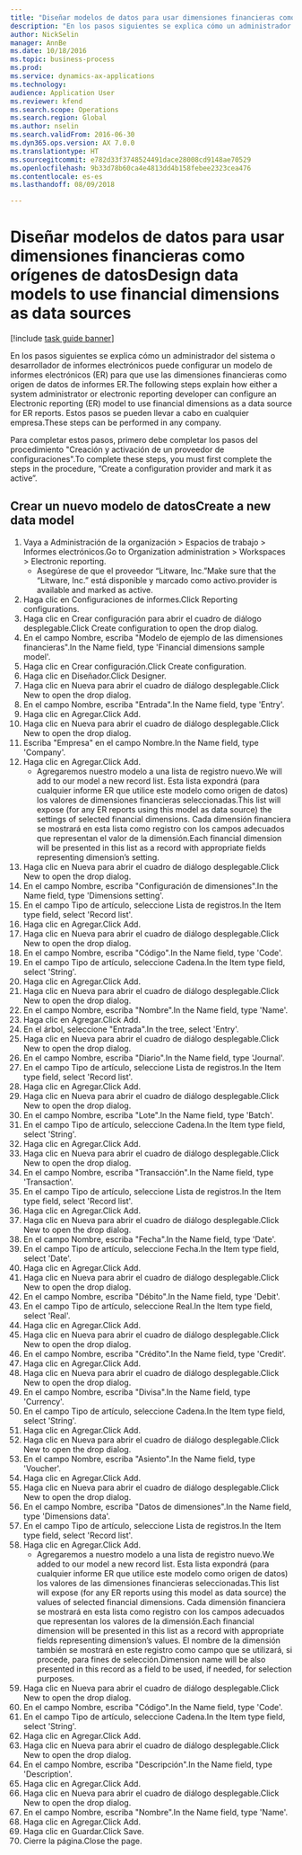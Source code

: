 ```yaml
--- 
title: "Diseñar modelos de datos para usar dimensiones financieras como orígenes de datos"
description: "En los pasos siguientes se explica cómo un administrador del sistema o desarrollador de informes electrónicos puede configurar un modelo de informes electrónicos (ER) para que use las dimensiones financieras como origen de datos de informes ER."
author: NickSelin
manager: AnnBe
ms.date: 10/18/2016
ms.topic: business-process
ms.prod: 
ms.service: dynamics-ax-applications
ms.technology: 
audience: Application User
ms.reviewer: kfend
ms.search.scope: Operations
ms.search.region: Global
ms.author: nselin
ms.search.validFrom: 2016-06-30
ms.dyn365.ops.version: AX 7.0.0
ms.translationtype: HT
ms.sourcegitcommit: e782d33f3748524491dace28008cd9148ae70529
ms.openlocfilehash: 9b33d78b60ca4e4813dd4b158febee2323cea476
ms.contentlocale: es-es
ms.lasthandoff: 08/09/2018

---
```

# <a name="design-data-models-to-use-financial-dimensions-as-data-sources"></a><span data-ttu-id="11ae5-103">Diseñar modelos de datos para usar dimensiones financieras como orígenes de datos</span><span class="sxs-lookup"><span data-stu-id="11ae5-103">Design data models to use financial dimensions as data sources</span></span>

[!include [task guide banner](../../includes/task-guide-banner.md)]

<span data-ttu-id="11ae5-104">En los pasos siguientes se explica cómo un administrador del sistema o desarrollador de informes electrónicos puede configurar un modelo de informes electrónicos (ER) para que use las dimensiones financieras como origen de datos de informes ER.</span><span class="sxs-lookup"><span data-stu-id="11ae5-104">The following steps explain how either a system administrator or electronic reporting developer can configure an Electronic reporting (ER) model to use financial dimensions as a data source for ER reports.</span></span> <span data-ttu-id="11ae5-105">Estos pasos se pueden llevar a cabo en cualquier empresa.</span><span class="sxs-lookup"><span data-stu-id="11ae5-105">These steps can be performed in any company.</span></span>

<span data-ttu-id="11ae5-106">Para completar estos pasos, primero debe completar los pasos del procedimiento "Creación y activación de un proveedor de configuraciones".</span><span class="sxs-lookup"><span data-stu-id="11ae5-106">To complete these steps, you must first complete the steps in the procedure, “Create a configuration provider and mark it as active”.</span></span>


## <a name="create-a-new-data-model"></a><span data-ttu-id="11ae5-107">Crear un nuevo modelo de datos</span><span class="sxs-lookup"><span data-stu-id="11ae5-107">Create a new data model</span></span>
1. <span data-ttu-id="11ae5-108">Vaya a Administración de la organización > Espacios de trabajo > Informes electrónicos.</span><span class="sxs-lookup"><span data-stu-id="11ae5-108">Go to Organization administration > Workspaces > Electronic reporting.</span></span>
    * <span data-ttu-id="11ae5-109">Asegúrese de que el proveedor “Litware, Inc.”</span><span class="sxs-lookup"><span data-stu-id="11ae5-109">Make sure that the “Litware, Inc.”</span></span> <span data-ttu-id="11ae5-110">está disponible y marcado como activo.</span><span class="sxs-lookup"><span data-stu-id="11ae5-110">provider is available and marked as active.</span></span>  
2. <span data-ttu-id="11ae5-111">Haga clic en Configuraciones de informes.</span><span class="sxs-lookup"><span data-stu-id="11ae5-111">Click Reporting configurations.</span></span>
3. <span data-ttu-id="11ae5-112">Haga clic en Crear configuración para abrir el cuadro de diálogo desplegable.</span><span class="sxs-lookup"><span data-stu-id="11ae5-112">Click Create configuration to open the drop dialog.</span></span>
4. <span data-ttu-id="11ae5-113">En el campo Nombre, escriba "Modelo de ejemplo de las dimensiones financieras".</span><span class="sxs-lookup"><span data-stu-id="11ae5-113">In the Name field, type 'Financial dimensions sample model'.</span></span>
5. <span data-ttu-id="11ae5-114">Haga clic en Crear configuración.</span><span class="sxs-lookup"><span data-stu-id="11ae5-114">Click Create configuration.</span></span>
6. <span data-ttu-id="11ae5-115">Haga clic en Diseñador.</span><span class="sxs-lookup"><span data-stu-id="11ae5-115">Click Designer.</span></span>
7. <span data-ttu-id="11ae5-116">Haga clic en Nueva para abrir el cuadro de diálogo desplegable.</span><span class="sxs-lookup"><span data-stu-id="11ae5-116">Click New to open the drop dialog.</span></span>
8. <span data-ttu-id="11ae5-117">En el campo Nombre, escriba "Entrada".</span><span class="sxs-lookup"><span data-stu-id="11ae5-117">In the Name field, type 'Entry'.</span></span>
9. <span data-ttu-id="11ae5-118">Haga clic en Agregar.</span><span class="sxs-lookup"><span data-stu-id="11ae5-118">Click Add.</span></span>
10. <span data-ttu-id="11ae5-119">Haga clic en Nueva para abrir el cuadro de diálogo desplegable.</span><span class="sxs-lookup"><span data-stu-id="11ae5-119">Click New to open the drop dialog.</span></span>
11. <span data-ttu-id="11ae5-120">Escriba "Empresa" en el campo Nombre.</span><span class="sxs-lookup"><span data-stu-id="11ae5-120">In the Name field, type 'Company'.</span></span>
12. <span data-ttu-id="11ae5-121">Haga clic en Agregar.</span><span class="sxs-lookup"><span data-stu-id="11ae5-121">Click Add.</span></span>
    * <span data-ttu-id="11ae5-122">Agregaremos nuestro modelo a una lista de registro nuevo.</span><span class="sxs-lookup"><span data-stu-id="11ae5-122">We will add to our model a new record list.</span></span> <span data-ttu-id="11ae5-123">Esta lista expondrá (para cualquier informe ER que utilice este modelo como origen de datos) los valores de dimensiones financieras seleccionadas.</span><span class="sxs-lookup"><span data-stu-id="11ae5-123">This list will expose (for any ER reports using this model as data source) the settings of selected financial dimensions.</span></span> <span data-ttu-id="11ae5-124">Cada dimensión financiera se mostrará en esta lista como registro con los campos adecuados que representan el valor de la dimensión.</span><span class="sxs-lookup"><span data-stu-id="11ae5-124">Each financial dimension will be presented in this list as a record with appropriate fields representing dimension’s setting.</span></span>  
13. <span data-ttu-id="11ae5-125">Haga clic en Nueva para abrir el cuadro de diálogo desplegable.</span><span class="sxs-lookup"><span data-stu-id="11ae5-125">Click New to open the drop dialog.</span></span>
14. <span data-ttu-id="11ae5-126">En el campo Nombre, escriba "Configuración de dimensiones".</span><span class="sxs-lookup"><span data-stu-id="11ae5-126">In the Name field, type 'Dimensions setting'.</span></span>
15. <span data-ttu-id="11ae5-127">En el campo Tipo de artículo, seleccione Lista de registros.</span><span class="sxs-lookup"><span data-stu-id="11ae5-127">In the Item type field, select 'Record list'.</span></span>
16. <span data-ttu-id="11ae5-128">Haga clic en Agregar.</span><span class="sxs-lookup"><span data-stu-id="11ae5-128">Click Add.</span></span>
17. <span data-ttu-id="11ae5-129">Haga clic en Nueva para abrir el cuadro de diálogo desplegable.</span><span class="sxs-lookup"><span data-stu-id="11ae5-129">Click New to open the drop dialog.</span></span>
18. <span data-ttu-id="11ae5-130">En el campo Nombre, escriba "Código".</span><span class="sxs-lookup"><span data-stu-id="11ae5-130">In the Name field, type 'Code'.</span></span>
19. <span data-ttu-id="11ae5-131">En el campo Tipo de artículo, seleccione Cadena.</span><span class="sxs-lookup"><span data-stu-id="11ae5-131">In the Item type field, select 'String'.</span></span>
20. <span data-ttu-id="11ae5-132">Haga clic en Agregar.</span><span class="sxs-lookup"><span data-stu-id="11ae5-132">Click Add.</span></span>
21. <span data-ttu-id="11ae5-133">Haga clic en Nueva para abrir el cuadro de diálogo desplegable.</span><span class="sxs-lookup"><span data-stu-id="11ae5-133">Click New to open the drop dialog.</span></span>
22. <span data-ttu-id="11ae5-134">En el campo Nombre, escriba "Nombre".</span><span class="sxs-lookup"><span data-stu-id="11ae5-134">In the Name field, type 'Name'.</span></span>
23. <span data-ttu-id="11ae5-135">Haga clic en Agregar.</span><span class="sxs-lookup"><span data-stu-id="11ae5-135">Click Add.</span></span>
24. <span data-ttu-id="11ae5-136">En el árbol, seleccione "Entrada".</span><span class="sxs-lookup"><span data-stu-id="11ae5-136">In the tree, select 'Entry'.</span></span>
25. <span data-ttu-id="11ae5-137">Haga clic en Nueva para abrir el cuadro de diálogo desplegable.</span><span class="sxs-lookup"><span data-stu-id="11ae5-137">Click New to open the drop dialog.</span></span>
26. <span data-ttu-id="11ae5-138">En el campo Nombre, escriba "Diario".</span><span class="sxs-lookup"><span data-stu-id="11ae5-138">In the Name field, type 'Journal'.</span></span>
27. <span data-ttu-id="11ae5-139">En el campo Tipo de artículo, seleccione Lista de registros.</span><span class="sxs-lookup"><span data-stu-id="11ae5-139">In the Item type field, select 'Record list'.</span></span>
28. <span data-ttu-id="11ae5-140">Haga clic en Agregar.</span><span class="sxs-lookup"><span data-stu-id="11ae5-140">Click Add.</span></span>
29. <span data-ttu-id="11ae5-141">Haga clic en Nueva para abrir el cuadro de diálogo desplegable.</span><span class="sxs-lookup"><span data-stu-id="11ae5-141">Click New to open the drop dialog.</span></span>
30. <span data-ttu-id="11ae5-142">En el campo Nombre, escriba "Lote".</span><span class="sxs-lookup"><span data-stu-id="11ae5-142">In the Name field, type 'Batch'.</span></span>
31. <span data-ttu-id="11ae5-143">En el campo Tipo de artículo, seleccione Cadena.</span><span class="sxs-lookup"><span data-stu-id="11ae5-143">In the Item type field, select 'String'.</span></span>
32. <span data-ttu-id="11ae5-144">Haga clic en Agregar.</span><span class="sxs-lookup"><span data-stu-id="11ae5-144">Click Add.</span></span>
33. <span data-ttu-id="11ae5-145">Haga clic en Nueva para abrir el cuadro de diálogo desplegable.</span><span class="sxs-lookup"><span data-stu-id="11ae5-145">Click New to open the drop dialog.</span></span>
34. <span data-ttu-id="11ae5-146">En el campo Nombre, escriba "Transacción".</span><span class="sxs-lookup"><span data-stu-id="11ae5-146">In the Name field, type 'Transaction'.</span></span>
35. <span data-ttu-id="11ae5-147">En el campo Tipo de artículo, seleccione Lista de registros.</span><span class="sxs-lookup"><span data-stu-id="11ae5-147">In the Item type field, select 'Record list'.</span></span>
36. <span data-ttu-id="11ae5-148">Haga clic en Agregar.</span><span class="sxs-lookup"><span data-stu-id="11ae5-148">Click Add.</span></span>
37. <span data-ttu-id="11ae5-149">Haga clic en Nueva para abrir el cuadro de diálogo desplegable.</span><span class="sxs-lookup"><span data-stu-id="11ae5-149">Click New to open the drop dialog.</span></span>
38. <span data-ttu-id="11ae5-150">En el campo Nombre, escriba "Fecha".</span><span class="sxs-lookup"><span data-stu-id="11ae5-150">In the Name field, type 'Date'.</span></span>
39. <span data-ttu-id="11ae5-151">En el campo Tipo de artículo, seleccione Fecha.</span><span class="sxs-lookup"><span data-stu-id="11ae5-151">In the Item type field, select 'Date'.</span></span>
40. <span data-ttu-id="11ae5-152">Haga clic en Agregar.</span><span class="sxs-lookup"><span data-stu-id="11ae5-152">Click Add.</span></span>
41. <span data-ttu-id="11ae5-153">Haga clic en Nueva para abrir el cuadro de diálogo desplegable.</span><span class="sxs-lookup"><span data-stu-id="11ae5-153">Click New to open the drop dialog.</span></span>
42. <span data-ttu-id="11ae5-154">En el campo Nombre, escriba "Débito".</span><span class="sxs-lookup"><span data-stu-id="11ae5-154">In the Name field, type 'Debit'.</span></span>
43. <span data-ttu-id="11ae5-155">En el campo Tipo de artículo, seleccione Real.</span><span class="sxs-lookup"><span data-stu-id="11ae5-155">In the Item type field, select 'Real'.</span></span>
44. <span data-ttu-id="11ae5-156">Haga clic en Agregar.</span><span class="sxs-lookup"><span data-stu-id="11ae5-156">Click Add.</span></span>
45. <span data-ttu-id="11ae5-157">Haga clic en Nueva para abrir el cuadro de diálogo desplegable.</span><span class="sxs-lookup"><span data-stu-id="11ae5-157">Click New to open the drop dialog.</span></span>
46. <span data-ttu-id="11ae5-158">En el campo Nombre, escriba "Crédito".</span><span class="sxs-lookup"><span data-stu-id="11ae5-158">In the Name field, type 'Credit'.</span></span>
47. <span data-ttu-id="11ae5-159">Haga clic en Agregar.</span><span class="sxs-lookup"><span data-stu-id="11ae5-159">Click Add.</span></span>
48. <span data-ttu-id="11ae5-160">Haga clic en Nueva para abrir el cuadro de diálogo desplegable.</span><span class="sxs-lookup"><span data-stu-id="11ae5-160">Click New to open the drop dialog.</span></span>
49. <span data-ttu-id="11ae5-161">En el campo Nombre, escriba "Divisa".</span><span class="sxs-lookup"><span data-stu-id="11ae5-161">In the Name field, type 'Currency'.</span></span>
50. <span data-ttu-id="11ae5-162">En el campo Tipo de artículo, seleccione Cadena.</span><span class="sxs-lookup"><span data-stu-id="11ae5-162">In the Item type field, select 'String'.</span></span>
51. <span data-ttu-id="11ae5-163">Haga clic en Agregar.</span><span class="sxs-lookup"><span data-stu-id="11ae5-163">Click Add.</span></span>
52. <span data-ttu-id="11ae5-164">Haga clic en Nueva para abrir el cuadro de diálogo desplegable.</span><span class="sxs-lookup"><span data-stu-id="11ae5-164">Click New to open the drop dialog.</span></span>
53. <span data-ttu-id="11ae5-165">En el campo Nombre, escriba "Asiento".</span><span class="sxs-lookup"><span data-stu-id="11ae5-165">In the Name field, type 'Voucher'.</span></span>
54. <span data-ttu-id="11ae5-166">Haga clic en Agregar.</span><span class="sxs-lookup"><span data-stu-id="11ae5-166">Click Add.</span></span>
55. <span data-ttu-id="11ae5-167">Haga clic en Nueva para abrir el cuadro de diálogo desplegable.</span><span class="sxs-lookup"><span data-stu-id="11ae5-167">Click New to open the drop dialog.</span></span>
56. <span data-ttu-id="11ae5-168">En el campo Nombre, escriba "Datos de dimensiones".</span><span class="sxs-lookup"><span data-stu-id="11ae5-168">In the Name field, type 'Dimensions data'.</span></span>
57. <span data-ttu-id="11ae5-169">En el campo Tipo de artículo, seleccione Lista de registros.</span><span class="sxs-lookup"><span data-stu-id="11ae5-169">In the Item type field, select 'Record list'.</span></span>
58. <span data-ttu-id="11ae5-170">Haga clic en Agregar.</span><span class="sxs-lookup"><span data-stu-id="11ae5-170">Click Add.</span></span>
    * <span data-ttu-id="11ae5-171">Agregaremos a nuestro modelo a una lista de registro nuevo.</span><span class="sxs-lookup"><span data-stu-id="11ae5-171">We added to our model a new record list.</span></span> <span data-ttu-id="11ae5-172">Esta lista expondrá (para cualquier informe ER que utilice este modelo como origen de datos) los valores de las dimensiones financieras seleccionadas.</span><span class="sxs-lookup"><span data-stu-id="11ae5-172">This list will expose (for any ER reports using this model as data source) the values of selected financial dimensions.</span></span> <span data-ttu-id="11ae5-173">Cada dimensión financiera se mostrará en esta lista como registro con los campos adecuados que representan los valores de la dimensión.</span><span class="sxs-lookup"><span data-stu-id="11ae5-173">Each financial dimension will be presented in this list as a record with appropriate fields representing dimension’s values.</span></span> <span data-ttu-id="11ae5-174">El nombre de la dimensión también se mostrará en este registro como campo que se utilizará, si procede, para fines de selección.</span><span class="sxs-lookup"><span data-stu-id="11ae5-174">Dimension name will be also presented in this record as a field to be used, if needed, for selection purposes.</span></span>  
59. <span data-ttu-id="11ae5-175">Haga clic en Nueva para abrir el cuadro de diálogo desplegable.</span><span class="sxs-lookup"><span data-stu-id="11ae5-175">Click New to open the drop dialog.</span></span>
60. <span data-ttu-id="11ae5-176">En el campo Nombre, escriba "Código".</span><span class="sxs-lookup"><span data-stu-id="11ae5-176">In the Name field, type 'Code'.</span></span>
61. <span data-ttu-id="11ae5-177">En el campo Tipo de artículo, seleccione Cadena.</span><span class="sxs-lookup"><span data-stu-id="11ae5-177">In the Item type field, select 'String'.</span></span>
62. <span data-ttu-id="11ae5-178">Haga clic en Agregar.</span><span class="sxs-lookup"><span data-stu-id="11ae5-178">Click Add.</span></span>
63. <span data-ttu-id="11ae5-179">Haga clic en Nueva para abrir el cuadro de diálogo desplegable.</span><span class="sxs-lookup"><span data-stu-id="11ae5-179">Click New to open the drop dialog.</span></span>
64. <span data-ttu-id="11ae5-180">En el campo Nombre, escriba "Descripción".</span><span class="sxs-lookup"><span data-stu-id="11ae5-180">In the Name field, type 'Description'.</span></span>
65. <span data-ttu-id="11ae5-181">Haga clic en Agregar.</span><span class="sxs-lookup"><span data-stu-id="11ae5-181">Click Add.</span></span>
66. <span data-ttu-id="11ae5-182">Haga clic en Nueva para abrir el cuadro de diálogo desplegable.</span><span class="sxs-lookup"><span data-stu-id="11ae5-182">Click New to open the drop dialog.</span></span>
67. <span data-ttu-id="11ae5-183">En el campo Nombre, escriba "Nombre".</span><span class="sxs-lookup"><span data-stu-id="11ae5-183">In the Name field, type 'Name'.</span></span>
68. <span data-ttu-id="11ae5-184">Haga clic en Agregar.</span><span class="sxs-lookup"><span data-stu-id="11ae5-184">Click Add.</span></span>
69. <span data-ttu-id="11ae5-185">Haga clic en Guardar.</span><span class="sxs-lookup"><span data-stu-id="11ae5-185">Click Save.</span></span>
70. <span data-ttu-id="11ae5-186">Cierre la página.</span><span class="sxs-lookup"><span data-stu-id="11ae5-186">Close the page.</span></span>


